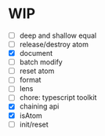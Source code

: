 # WIP

- [ ] deep and shallow equal
- [ ] release/destroy atom
- [x] document
- [ ] batch modify
- [ ] reset atom
- [ ] format
- [ ] lens
- [ ] chore: typescript toolkit
- [x] chaining api
- [x] isAtom
- [ ] init/reset
